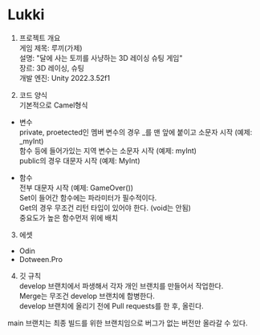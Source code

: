 # Lukki
1. 프로젝트 개요  
게임 제목: 루끼(가제)  
설명: "달에 사는 토끼를 사냥하는 3D 레이싱 슈팅 게임"  
장르: 3D 레이싱, 슈팅  
개발 엔진: Unity 2022.3.52f1    

2. 코드 양식  
기본적으로 Camel형식  
- 변수  
private, proetected인 멤버 변수의 경우 _를 맨 앞에 붙이고 소문자 시작 (예제: _myInt)  
함수 등에 들어가있는 지역 변수는 소문자 시작 (예제: myInt)   
public의 경우 대문자 시작 (예제: MyInt)  

- 함수  
전부 대문자 시작 (예제: GameOver())  
Set이 들어간 함수에는 파라미터가 필수적이다.  
Get의 경우 무조건 리턴 타입이 있어야 한다. (void는 안됨)  
중요도가 높은 함수먼저 위에 배치  

3. 에셋
- Odin  
- Dotween.Pro   

4. 깃 규칙  
develop 브랜치에서 파생해서 각자 개인 브랜치를 만들어서 작업한다.  
Merge는 무조건 develop 브랜치에 합병한다.  
develop 브랜치에 올리기 전에 Pull requests를 한 후, 올린다.

main 브랜치는 최종 빌드를 위한 브랜치임으로 버그가 없는 버전만 올라갈 수 있다.
